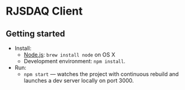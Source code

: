 # RJSDAQ Client

## Getting started
* Install:
    * [Node.js](http://nodejs.org): `brew install node` on OS X
    * Development environment: `npm install`.
* Run:
    * `npm start` — watches the project with continuous rebuild and launches a dev server locally on port 3000.
